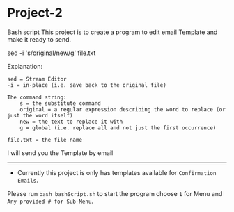 # Project-2
Bash script 
This project is to create a program to edit email Template and make it ready to send. 



sed -i 's/original/new/g' file.txt

Explanation:

    sed = Stream Editor
    -i = in-place (i.e. save back to the original file)

    The command string:
        s = the substitute command
        original = a regular expression describing the word to replace (or just the word itself)
        new = the text to replace it with
        g = global (i.e. replace all and not just the first occurrence)

    file.txt = the file name
    
  I will send you the Template by email 
    
    
----------------------------------------------------------------------------------------------------------------
* Currently this project is only has templates available for `Confirmation Emails`.

Please run `bash bashScript.sh` to start the program choose `1` for Menu and `Any provided # for Sub-Menu`.

